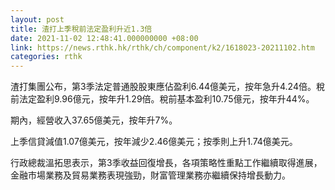 ```yaml
---
layout: post
title: 渣打上季稅前法定盈利升近1.3倍
date: 2021-11-02 12:48:41.000000000 +08:00
link: https://news.rthk.hk/rthk/ch/component/k2/1618023-20211102.htm
categories: rthk
---
```


渣打集團公布，第3季法定普通股股東應佔盈利6.44億美元，按年急升4.24倍。稅前法定盈利9.96億元，按年升1.29倍。稅前基本盈利10.75億元，按年升44%。

期內，經營收入37.65億美元，按年升7%。

上季信貸減值1.07億美元，按年減少2.46億美元；按季則上升1.74億美元。

行政總裁溫拓思表示，第3季收益回復增長，各項策略性重點工作繼續取得進展，金融市場業務及貿易業務表現強勁，財富管理業務亦繼續保持增長動力。
